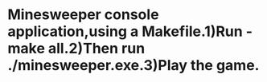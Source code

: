 # Minesweeper console application,using a Makefile.1)Run - make all.2)Then run ./minesweeper.exe.3)Play the game.
